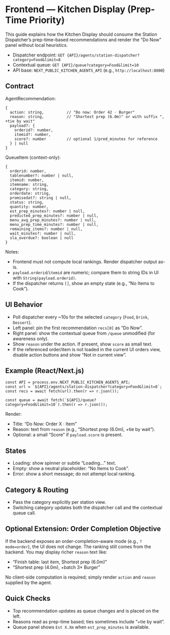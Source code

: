 # Frontend — Kitchen Display (Prep-Time Priority)

This guide explains how the Kitchen Display should consume the Station Dispatcher’s prep-time–based recommendations and render the “Do Now” panel without local heuristics.

- Dispatcher endpoint: `GET {API}/agents/station-dispatcher?category=Food&limit=8`
- Contextual queue: `GET {API}/queue?category=Food&limit=10`
- API base: `NEXT_PUBLIC_KITCHEN_AGENTS_API` (e.g., `http://localhost:8000`)

## Contract

AgentRecommendation:
```
{
  action: string,          // "Do now: Order 42 · Burger"
  reason: string,          // "Shortest prep (6.0m)" or with suffix ", +tie by wait"
  payload?: {
    orderid?: number,
    itemid?: number,
    score?: number         // optional 1/pred_minutes for reference
  } | null
}
```

QueueItem (context-only):
```
{
  orderid: number,
  tablenumber?: number | null,
  itemid: number,
  itemname: string,
  category: string,
  orderdate: string,
  promisedat?: string | null,
  status: string,
  quantity: number,
  est_prep_minutes?: number | null,
  predicted_prep_minutes?: number | null,
  menu_avg_prep_minutes?: number | null,
  menu_prep_time_minutes?: number | null,
  remaining_items?: number | null,
  wait_minutes?: number | null,
  sla_overdue?: boolean | null
}
```

Notes:
- Frontend must not compute local rankings. Render dispatcher output as-is.
- `payload.orderid`/`itemid` are numeric; compare them to string IDs in UI with `String(payload.orderid)`.
- If the dispatcher returns `[]`, show an empty state (e.g., “No Items to Cook”).

## UI Behavior

- Poll dispatcher every ~10s for the selected `category` (`Food`, `Drink`, `Dessert`).
- Left panel: pin the first recommendation `recs[0]` as “Do Now”.
- Right panel: show the contextual queue from `/queue` unmodified (for awareness only).
- Show `reason` under the action. If present, show `score` as small text.
- If the referenced order/item is not loaded in the current UI orders view, disable action buttons and show “Not in current view”.

## Example (React/Next.js)

```
const API = process.env.NEXT_PUBLIC_KITCHEN_AGENTS_API;
const url = `${API}/agents/station-dispatcher?category=Food&limit=8`;
const recs = await fetch(url).then(r => r.json());

const queue = await fetch(`${API}/queue?category=Food&limit=10`).then(r => r.json());
```

Render:
- Title: “Do Now: Order X · Item”
- Reason: text from `reason` (e.g., “Shortest prep (6.0m), +tie by wait”).
- Optional: a small “Score” if `payload.score` is present.

## States

- Loading: show spinner or subtle “Loading…” text.
- Empty: show a neutral placeholder: “No Items to Cook”.
- Error: show a short message; do not attempt local ranking.

## Category & Routing

- Pass the category explicitly per station view.
- Switching category updates both the dispatcher call and the contextual queue call.

## Optional Extension: Order Completion Objective

If the backend exposes an order-completion–aware mode (e.g., `?mode=order`), the UI does not change. The ranking still comes from the backend. You may display richer `reason` text like:
- “Finish table: last item, Shortest prep (6.0m)”
- “Shortest prep (4.0m), +batch 3× Burger”

No client-side computation is required; simply render `action` and `reason` supplied by the agent.

## Quick Checks

- Top recommendation updates as queue changes and is placed on the left.
- Reasons read as prep-time based; ties sometimes include “+tie by wait”.
- Queue panel shows `Est X.Xm` when `est_prep_minutes` is available.

